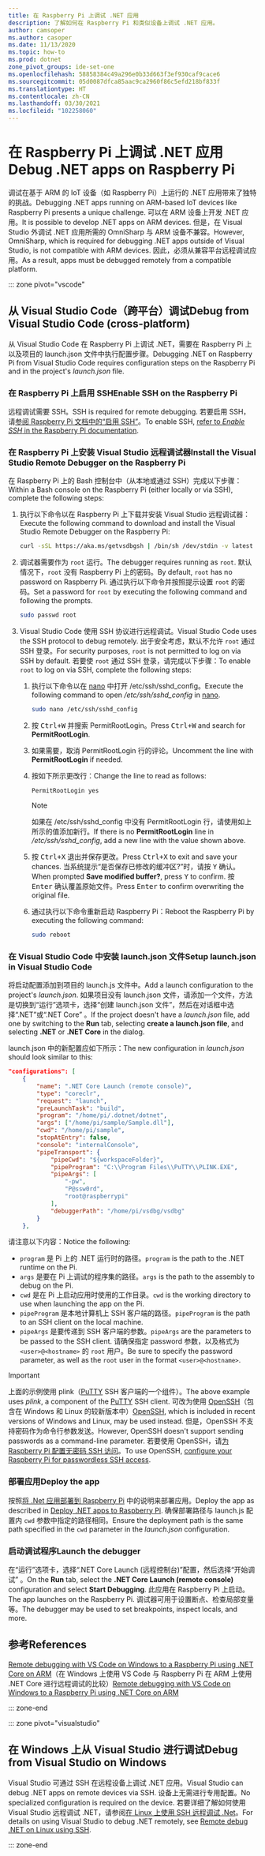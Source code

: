 ```yaml
---
title: 在 Raspberry Pi 上调试 .NET 应用
description: 了解如何在 Raspberry Pi 和类似设备上调试 .NET 应用。
author: camsoper
ms.author: casoper
ms.date: 11/13/2020
ms.topic: how-to
ms.prod: dotnet
zone_pivot_groups: ide-set-one
ms.openlocfilehash: 58858384c49a296e0b33d663f3ef930caf9cace6
ms.sourcegitcommit: 05d0087dfca85aac9ca2960f86c5efd218bf833f
ms.translationtype: HT
ms.contentlocale: zh-CN
ms.lasthandoff: 03/30/2021
ms.locfileid: "102258060"
---
```

# <a name="debug-net-apps-on-raspberry-pi"></a><span data-ttu-id="a83bf-103">在 Raspberry Pi 上调试 .NET 应用</span><span class="sxs-lookup"><span data-stu-id="a83bf-103">Debug .NET apps on Raspberry Pi</span></span>

<span data-ttu-id="a83bf-104">调试在基于 ARM 的 IoT 设备（如 Raspberry Pi）上运行的 .NET 应用带来了独特的挑战。</span><span class="sxs-lookup"><span data-stu-id="a83bf-104">Debugging .NET apps running on ARM-based IoT devices like Raspberry Pi presents a unique challenge.</span></span> <span data-ttu-id="a83bf-105">可以在 ARM 设备上开发 .NET 应用。</span><span class="sxs-lookup"><span data-stu-id="a83bf-105">It is possible to develop .NET apps on ARM devices.</span></span> <span data-ttu-id="a83bf-106">但是，在 Visual Studio 外调试 .NET 应用所需的 OmniSharp 与 ARM 设备不兼容。</span><span class="sxs-lookup"><span data-stu-id="a83bf-106">However, OmniSharp, which is required for debugging .NET apps outside of Visual Studio, is not compatible with ARM devices.</span></span> <span data-ttu-id="a83bf-107">因此，必须从兼容平台远程调试应用。</span><span class="sxs-lookup"><span data-stu-id="a83bf-107">As a result, apps must be debugged remotely from a compatible platform.</span></span>

::: zone pivot="vscode"

## <a name="debug-from-visual-studio-code-cross-platform"></a><span data-ttu-id="a83bf-108">从 Visual Studio Code（跨平台）调试</span><span class="sxs-lookup"><span data-stu-id="a83bf-108">Debug from Visual Studio Code (cross-platform)</span></span>

<span data-ttu-id="a83bf-109">从 Visual Studio Code 在 Raspberry Pi 上调试 .NET，需要在 Raspberry Pi 上以及项目的 launch.json 文件中执行配置步骤。</span><span class="sxs-lookup"><span data-stu-id="a83bf-109">Debugging .NET on Raspberry Pi from Visual Studio Code requires configuration steps on the Raspberry Pi and in the project's *launch.json* file.</span></span>

### <a name="enable-ssh-on-the-raspberry-pi"></a><span data-ttu-id="a83bf-110">在 Raspberry Pi 上启用 SSH</span><span class="sxs-lookup"><span data-stu-id="a83bf-110">Enable SSH on the Raspberry Pi</span></span>

<span data-ttu-id="a83bf-111">远程调试需要 SSH。</span><span class="sxs-lookup"><span data-stu-id="a83bf-111">SSH is required for remote debugging.</span></span> <span data-ttu-id="a83bf-112">若要启用 SSH，请[参阅 Raspberry Pi 文档中的“启用 SSH”](https://www.raspberrypi.org/documentation/remote-access/ssh/)。</span><span class="sxs-lookup"><span data-stu-id="a83bf-112">To enable SSH, [refer to *Enable SSH* in the Raspberry Pi documentation](https://www.raspberrypi.org/documentation/remote-access/ssh/).</span></span>

### <a name="install-the-visual-studio-remote-debugger-on-the-raspberry-pi"></a><span data-ttu-id="a83bf-113">在 Raspberry Pi 上安装 Visual Studio 远程调试器</span><span class="sxs-lookup"><span data-stu-id="a83bf-113">Install the Visual Studio Remote Debugger on the Raspberry Pi</span></span>

<span data-ttu-id="a83bf-114">在 Raspberry Pi 上的 Bash 控制台中（从本地或通过 SSH）完成以下步骤：</span><span class="sxs-lookup"><span data-stu-id="a83bf-114">Within a Bash console on the Raspberry Pi (either locally or via SSH), complete the following steps:</span></span>

1. <span data-ttu-id="a83bf-115">执行以下命令以在 Raspberry Pi 上下载并安装 Visual Studio 远程调试器：</span><span class="sxs-lookup"><span data-stu-id="a83bf-115">Execute the following command to download and install the Visual Studio Remote Debugger on the Raspberry Pi:</span></span>

    ```bash
    curl -sSL https://aka.ms/getvsdbgsh | /bin/sh /dev/stdin -v latest -l ~/vsdbg
    ```

1. <span data-ttu-id="a83bf-116">调试器需要作为 `root` 运行。</span><span class="sxs-lookup"><span data-stu-id="a83bf-116">The debugger requires running as `root`.</span></span> <span data-ttu-id="a83bf-117">默认情况下，`root` 没有 Raspberry Pi 上的密码。</span><span class="sxs-lookup"><span data-stu-id="a83bf-117">By default, `root` has no password on Raspberry Pi.</span></span> <span data-ttu-id="a83bf-118">通过执行以下命令并按照提示设置 `root` 的密码。</span><span class="sxs-lookup"><span data-stu-id="a83bf-118">Set a password for `root` by executing the following command and following the prompts.</span></span>

    ```bash
    sudo passwd root
    ```

1. <span data-ttu-id="a83bf-119">Visual Studio Code 使用 SSH 协议进行远程调试。</span><span class="sxs-lookup"><span data-stu-id="a83bf-119">Visual Studio Code uses the SSH protocol to debug remotely.</span></span> <span data-ttu-id="a83bf-120">出于安全考虑，默认不允许 `root` 通过 SSH 登录。</span><span class="sxs-lookup"><span data-stu-id="a83bf-120">For security purposes, `root` is not permitted to log on via SSH by default.</span></span> <span data-ttu-id="a83bf-121">若要使 `root` 通过 SSH 登录，请完成以下步骤：</span><span class="sxs-lookup"><span data-stu-id="a83bf-121">To enable `root` to log on via SSH, complete the following steps:</span></span>

    1. <span data-ttu-id="a83bf-122">执行以下命令以在 [nano](https://www.nano-editor.org/docs.php) 中打开 /etc/ssh/sshd_config。</span><span class="sxs-lookup"><span data-stu-id="a83bf-122">Execute the following command to open */etc/ssh/sshd_config* in [nano](https://www.nano-editor.org/docs.php).</span></span>

        ```bash
        sudo nano /etc/ssh/sshd_config
        ```

    1. <span data-ttu-id="a83bf-123">按 <kbd>Ctrl+W</kbd> 并搜索 PermitRootLogin。</span><span class="sxs-lookup"><span data-stu-id="a83bf-123">Press <kbd>Ctrl+W</kbd> and search for **PermitRootLogin**.</span></span>
    1. <span data-ttu-id="a83bf-124">如果需要，取消 PermitRootLogin 行的评论。</span><span class="sxs-lookup"><span data-stu-id="a83bf-124">Uncomment the line with **PermitRootLogin** if needed.</span></span>
    1. <span data-ttu-id="a83bf-125">按如下所示更改行：</span><span class="sxs-lookup"><span data-stu-id="a83bf-125">Change the line to read as follows:</span></span>

        ```console
        PermitRootLogin yes
        ```

        > [!NOTE]
        > <span data-ttu-id="a83bf-126">如果在 /etc/ssh/sshd_config 中没有 PermitRootLogin 行，请使用如上所示的值添加新行。</span><span class="sxs-lookup"><span data-stu-id="a83bf-126">If there is no **PermitRootLogin** line in */etc/ssh/sshd_config*, add a new line with the value shown above.</span></span>

    1. <span data-ttu-id="a83bf-127">按 <kbd>Ctrl+X</kbd> 退出并保存更改。</span><span class="sxs-lookup"><span data-stu-id="a83bf-127">Press <kbd>Ctrl+X</kbd> to exit and save your chances.</span></span> <span data-ttu-id="a83bf-128">当系统提示“是否保存已修改的缓冲区?”时，请按 <kbd>Y</kbd> 确认。</span><span class="sxs-lookup"><span data-stu-id="a83bf-128">When prompted **Save modified buffer?**, press <kbd>Y</kbd> to confirm.</span></span> <span data-ttu-id="a83bf-129">按 <kbd>Enter</kbd> 确认覆盖原始文件。</span><span class="sxs-lookup"><span data-stu-id="a83bf-129">Press <kbd>Enter</kbd> to confirm overwriting the original file.</span></span>
    1. <span data-ttu-id="a83bf-130">通过执行以下命令重新启动 Raspberry Pi：</span><span class="sxs-lookup"><span data-stu-id="a83bf-130">Reboot the Raspberry Pi by executing the following command:</span></span>

        ```bash
        sudo reboot
        ```

### <a name="setup-launchjson-in-visual-studio-code"></a><span data-ttu-id="a83bf-131">在 Visual Studio Code 中安装 launch.json 文件</span><span class="sxs-lookup"><span data-stu-id="a83bf-131">Setup launch.json in Visual Studio Code</span></span>

<span data-ttu-id="a83bf-132">将启动配置添加到项目的 launch.js 文件中。</span><span class="sxs-lookup"><span data-stu-id="a83bf-132">Add a launch configuration to the project's *launch.json*.</span></span> <span data-ttu-id="a83bf-133">如果项目没有 launch.json 文件，请添加一个文件，方法是切换到“运行”选项卡，选择“创建 launch.json 文件”，然后在对话框中选择“.NET”或“.NET Core”   。</span><span class="sxs-lookup"><span data-stu-id="a83bf-133">If the project doesn't have a *launch.json* file, add one by switching to the **Run** tab, selecting **create a launch.json file**, and selecting **.NET** or **.NET Core** in the dialog.</span></span>

<span data-ttu-id="a83bf-134">launch.json 中的新配置应如下所示：</span><span class="sxs-lookup"><span data-stu-id="a83bf-134">The new configuration in *launch.json* should look similar to this:</span></span>

```json
"configurations": [
    {
        "name": ".NET Core Launch (remote console)",
        "type": "coreclr",
        "request": "launch",
        "preLaunchTask": "build",
        "program": "/home/pi/.dotnet/dotnet",
        "args": ["/home/pi/sample/Sample.dll"],
        "cwd": "/home/pi/sample",
        "stopAtEntry": false,
        "console": "internalConsole",
        "pipeTransport": {
            "pipeCwd": "${workspaceFolder}",
            "pipeProgram": "C:\\Program Files\\PuTTY\\PLINK.EXE",
            "pipeArgs": [
                "-pw",
                "P@ssw0rd",
                "root@raspberrypi"
            ],
            "debuggerPath": "/home/pi/vsdbg/vsdbg"
        }
    },
```

<span data-ttu-id="a83bf-135">请注意以下内容：</span><span class="sxs-lookup"><span data-stu-id="a83bf-135">Notice the following:</span></span>

- <span data-ttu-id="a83bf-136">`program` 是 Pi 上的 .NET 运行时的路径。</span><span class="sxs-lookup"><span data-stu-id="a83bf-136">`program` is the path to the .NET runtime on the Pi.</span></span>
- <span data-ttu-id="a83bf-137">`args` 是要在 Pi 上调试的程序集的路径。</span><span class="sxs-lookup"><span data-stu-id="a83bf-137">`args` is the path to the assembly to debug on the Pi.</span></span>
- <span data-ttu-id="a83bf-138">`cwd` 是在 Pi 上启动应用时使用的工作目录。</span><span class="sxs-lookup"><span data-stu-id="a83bf-138">`cwd` is the working directory to use when launching the app on the Pi.</span></span>
- <span data-ttu-id="a83bf-139">`pipeProgram` 是本地计算机上 SSH 客户端的路径。</span><span class="sxs-lookup"><span data-stu-id="a83bf-139">`pipeProgram` is the path to an SSH client on the local machine.</span></span>
- <span data-ttu-id="a83bf-140">`pipeArgs` 是要传递到 SSH 客户端的参数。</span><span class="sxs-lookup"><span data-stu-id="a83bf-140">`pipeArgs` are the parameters to be passed to the SSH client.</span></span> <span data-ttu-id="a83bf-141">请确保指定 password 参数，以及格式为 `<user>@<hostname>` 的 `root` 用户。</span><span class="sxs-lookup"><span data-stu-id="a83bf-141">Be sure to specify the password parameter, as well as the `root` user in the format `<user>@<hostname>`.</span></span>

> [!IMPORTANT]
> <span data-ttu-id="a83bf-142">上面的示例使用 plink（[PuTTY](https://www.ssh.com/ssh/putty/)<span class="docon docon-navigate-external x-hidden-focus"></span> SSH 客户端的一个组件）。</span><span class="sxs-lookup"><span data-stu-id="a83bf-142">The above example uses *plink*, a component of the [PuTTY](https://www.ssh.com/ssh/putty/)<span class="docon docon-navigate-external x-hidden-focus"></span> SSH client.</span></span> <span data-ttu-id="a83bf-143">可改为使用 [OpenSSH](https://www.openssh.com/)<span class="docon docon-navigate-external x-hidden-focus"></span>（包含在 Windows 和 Linux 的较新版本中）</span><span class="sxs-lookup"><span data-stu-id="a83bf-143">[OpenSSH](https://www.openssh.com/)<span class="docon docon-navigate-external x-hidden-focus"></span>, which is included in recent versions of Windows and Linux, may be used instead.</span></span> <span data-ttu-id="a83bf-144">但是，OpenSSH 不支持密码作为命令行参数发送。</span><span class="sxs-lookup"><span data-stu-id="a83bf-144">However, OpenSSH doesn't support sending passwords as a command-line parameter.</span></span> <span data-ttu-id="a83bf-145">若要使用 OpenSSH，请[为 Raspberry Pi 配置无密码 SSH 访问](https://www.raspberrypi.org/documentation/remote-access/ssh/passwordless.md)。</span><span class="sxs-lookup"><span data-stu-id="a83bf-145">To use OpenSSH, [configure your Raspberry Pi for passwordless SSH access](https://www.raspberrypi.org/documentation/remote-access/ssh/passwordless.md).</span></span>

### <a name="deploy-the-app"></a><span data-ttu-id="a83bf-146">部署应用</span><span class="sxs-lookup"><span data-stu-id="a83bf-146">Deploy the app</span></span>

<span data-ttu-id="a83bf-147">按照[将 .Net 应用部署到 Raspberry Pi](deployment.md) 中的说明来部署应用。</span><span class="sxs-lookup"><span data-stu-id="a83bf-147">Deploy the app as described in [Deploy .NET apps to Raspberry Pi](deployment.md).</span></span> <span data-ttu-id="a83bf-148">确保部署路径与 launch.js 配置内 `cwd` 参数中指定的路径相同。</span><span class="sxs-lookup"><span data-stu-id="a83bf-148">Ensure the deployment path is the same path specified in the `cwd` parameter in the *launch.json* configuration.</span></span>

### <a name="launch-the-debugger"></a><span data-ttu-id="a83bf-149">启动调试程序</span><span class="sxs-lookup"><span data-stu-id="a83bf-149">Launch the debugger</span></span>

<span data-ttu-id="a83bf-150">在“运行”选项卡，选择“.NET Core Launch (远程控制台)”配置，然后选择“开始调试”  。</span><span class="sxs-lookup"><span data-stu-id="a83bf-150">On the **Run** tab, select the **.NET Core Launch (remote console)** configuration and select **Start Debugging**.</span></span> <span data-ttu-id="a83bf-151">此应用在 Raspberry Pi 上启动。</span><span class="sxs-lookup"><span data-stu-id="a83bf-151">The app launches on the Raspberry Pi.</span></span> <span data-ttu-id="a83bf-152">调试器可用于设置断点、检查局部变量等。</span><span class="sxs-lookup"><span data-stu-id="a83bf-152">The debugger may be used to set breakpoints, inspect locals, and more.</span></span>

## <a name="references"></a><span data-ttu-id="a83bf-153">参考</span><span class="sxs-lookup"><span data-stu-id="a83bf-153">References</span></span>

<span data-ttu-id="a83bf-154">[Remote debugging with VS Code on Windows to a Raspberry Pi using .NET Core on ARM](https://www.hanselman.com/blog/remote-debugging-with-vs-code-on-windows-to-a-raspberry-pi-using-net-core-on-arm)（在 Windows 上使用 VS Code 与 Raspberry Pi 在 ARM 上使用 .NET Core 进行远程调试的比较）</span><span class="sxs-lookup"><span data-stu-id="a83bf-154">[Remote debugging with VS Code on Windows to a Raspberry Pi using .NET Core on ARM](https://www.hanselman.com/blog/remote-debugging-with-vs-code-on-windows-to-a-raspberry-pi-using-net-core-on-arm)</span></span>

::: zone-end

::: zone pivot="visualstudio"

## <a name="debug-from-visual-studio-on-windows"></a><span data-ttu-id="a83bf-155">在 Windows 上从 Visual Studio 进行调试</span><span class="sxs-lookup"><span data-stu-id="a83bf-155">Debug from Visual Studio on Windows</span></span>

<span data-ttu-id="a83bf-156">Visual Studio 可通过 SSH 在远程设备上调试 .NET 应用。</span><span class="sxs-lookup"><span data-stu-id="a83bf-156">Visual Studio can debug .NET apps on remote devices via SSH.</span></span> <span data-ttu-id="a83bf-157">设备上无需进行专用配置。</span><span class="sxs-lookup"><span data-stu-id="a83bf-157">No specialized configuration is required on the device.</span></span> <span data-ttu-id="a83bf-158">若要详细了解如何使用 Visual Studio 远程调试 .NET，请参阅[在 Linux 上使用 SSH 远程调试 .Net](/visualstudio/debugger/remote-debugging-dotnet-core-linux-with-ssh?view=vs-2019)。</span><span class="sxs-lookup"><span data-stu-id="a83bf-158">For details on using Visual Studio to debug .NET remotely, see [Remote debug .NET on Linux using SSH](/visualstudio/debugger/remote-debugging-dotnet-core-linux-with-ssh?view=vs-2019).</span></span>

::: zone-end

